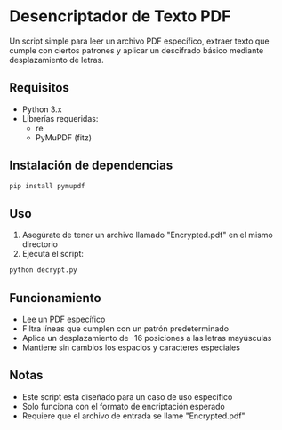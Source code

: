 # Desencriptador de Texto PDF

Un script simple para leer un archivo PDF específico, extraer texto que cumple con ciertos patrones y aplicar un descifrado básico mediante desplazamiento de letras.

## Requisitos

- Python 3.x
- Librerías requeridas:
  - re
  - PyMuPDF (fitz)

## Instalación de dependencias

```bash
pip install pymupdf
```

## Uso

1. Asegúrate de tener un archivo llamado "Encrypted.pdf" en el mismo directorio
2. Ejecuta el script:
```bash
python decrypt.py
```

## Funcionamiento

- Lee un PDF específico
- Filtra líneas que cumplen con un patrón predeterminado
- Aplica un desplazamiento de -16 posiciones a las letras mayúsculas
- Mantiene sin cambios los espacios y caracteres especiales

## Notas
- Este script está diseñado para un caso de uso específico
- Solo funciona con el formato de encriptación esperado
- Requiere que el archivo de entrada se llame "Encrypted.pdf"
